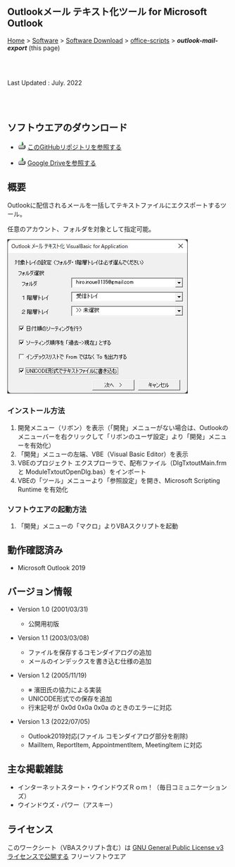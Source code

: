 ## Outlookメール テキスト化ツール for Microsoft Outlook<!-- omit in toc -->

[Home](https://oasis3855.github.io/webpage/) > [Software](https://oasis3855.github.io/webpage/software/index.html) > [Software Download](https://oasis3855.github.io/webpage/software/software-download.html) > [office-scripts](../README.md) > ***outlook-mail-export*** (this page)

<br />
<br />

Last Updated : July. 2022

<br />
<br />

## ソフトウエアのダウンロード

- ![download icon](../readme_pics/soft-ico-download-darkmode.gif)   [このGitHubリポジトリを参照する](../outlook-mail-export/download/) 

- ![download icon](../readme_pics/soft-ico-download-darkmode.gif)   [Google Driveを参照する](https://drive.google.com/drive/folders/0B7BSijZJ2TAHNTM0ZjQ3ZGMtMWNlYi00OTEyLWIyZWItOGI5MDRhNDVjMjAz?resourcekey=0-9H_UDX8iDmU9j1-i0lfzwA)

## 概要

Outlookに配信されるメールを一括してテキストファイルにエクスポートするツール。

任意のアカウント、フォルダを対象として指定可能。

![メインダイアログ](readme_pics/outlook_txtout_dlg.jpg)

### インストール方法

1. 開発メニュー（リボン）を表示（「開発」メニューがない場合は、Outlookのメニューバーを右クリックして「リボンのユーザ設定」より「開発」メニューを有効化）
2. 「開発」メニューの左端、VBE（Visual Basic Editor）を表示
3. VBEのプロジェクト エクスプローラで、配布ファイル（DlgTxtoutMain.frm と ModuleTxtoutOpenDlg.bas）をインポート
4. VBEの「ツール」メニューより「参照設定」を開き、Microsoft Scripting Runtime を有効化

### ソフトウエアの起動方法

1. 「開発」メニューの「マクロ」よりVBAスクリプトを起動

## 動作確認済み

- Microsoft Outlook 2019

## バージョン情報

- Version 1.0 (2001/03/31)

    - 公開用初版 

- Version 1.1 (2003/03/08)

    - ファイルを保存するコモンダイアログの追加 
    - メールのインデックスを書き込む仕様の追加 

- Version 1.2 (2005/11/19)

    - ※ 濱田氏の協力による実装 
    - UNICODE形式での保存を追加 
    - 行末記号が 0x0d 0x0a 0x0a のときのエラーに対応 

- Version 1.3 (2022/07/05)

    - Outlook2019対応(ファイル コモンダイアログ部分を削除)
    - MailItem, ReportItem, AppointmentItem, MeetingItem に対応

## 主な掲載雑誌

-    インターネットスタート・ウインドウズＲｏｍ！（毎日コミュニケーションズ） 
-    ウインドウズ・パワー（アスキー） 

## ライセンス

このワークシート（VBAスクリプト含む）は [GNU General Public License v3ライセンスで公開する](https://www.gnu.org/licenses/gpl-3.0.html) フリーソフトウエア
